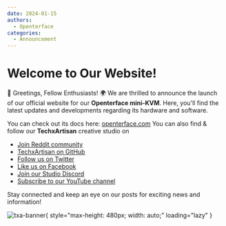 ```yaml
---
date: 2024-01-15
authors:
  - Openterface
categories:
  - Announcement
---
```


# Welcome to Our Website!

👋 Greetings, Fellow Enthusiasts! 🌍 We are thrilled to announce the launch of our official website for our **Openterface mini-KVM**. Here, you'll find the latest updates and developments regarding its hardware and software.

<!-- more -->

You can check out its docs here: [openterface.com](https://openterface.com)
You can also find & follow our **TechxArtisan** creative studio on

* [Join Reddit community](https://www.reddit.com/r/Openterface_miniKVM/)
* [TechxArtisan on GitHub](https://github.com/TechxArtisan)
* [Follow us on Twitter](https://twitter.com/TechxArtisan)
* [Like us on Facebook](https://www.facebook.com/TechxArtisan)
* [Join our Studio Discord](https://discord.gg/skfExqDD)
* [Subscribe to our YouTube channel](https://youtube.com/@TechxArtisan)

Stay connected and keep an eye on our posts for exciting news and information!

![txa-banner](https://pbs.twimg.com/media/GD5IwIzaAAAZRwx?format=jpg&name=4096x4096){ style="max-height: 480px; width: auto;" loading="lazy" }
